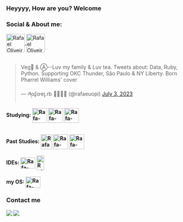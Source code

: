 ### Heyyyy, How are you? Welcome


 
### Social & About me:
 <a href="https://linkedin.com/in/rafaelopi" target="_blank">
   <img align="center" alt="Rafael Oliveira Peres" | Linkedin" width="50px" src="https://cdn.jsdelivr.net/gh/devicons/devicon/icons/linkedin/linkedin-original.svg" />
</a>
<a href="https://twitter.com/rafaeuopi" target="_blank">
   <img align="center" alt="Rafael Oliveira Peres" | Twitter" width="50px" src="https://cdn.jsdelivr.net/gh/devicons/devicon/icons/twitter/twitter-original.svg" />
</a>

<div style="display: inline_block"><br>
 
<div>
<blockquote class="twitter-tweet"><p lang="en" dir="ltr">Veg🥦 &amp; Ⓐ--Luv my family &amp; Luv tea. Tweets about: Data, Ruby, Python. Supporting OKC Thunder, São Paulo &amp; NY Liberty. Born Pharrel Williams&#39; cover</p>&mdash; ཞαʄαҽʅ.rb 🫱🏼‍🫲🏾 (@rafaeuopi) <a href="https://twitter.com/rafaeuopi/status/1675839523102633985?ref_src=twsrc%5Etfw">July 3, 2023</a></blockquote>
</div>
 
 <b> Studying:
 <img align="center" alt="Rafa-Ruby" height="40" width="40" src="https://cdn.jsdelivr.net/gh/devicons/devicon/icons/ruby/ruby-original.svg">
<img align="center" alt="Rafa-Python" height="40" width="40" src="https://cdn.jsdelivr.net/gh/devicons/devicon/icons/python/python-original.svg">
<img align="center" alt="Rafa-MongoDB" height="40" width="40" src="https://cdn.jsdelivr.net/gh/devicons/devicon/icons/mongodb/mongodb-original-wordmark.svg">
 
</div>
 
  
<div style="display: inline_block"><br>
  <b> Past Studies:
   <img align="center" alt="Rafa-Fortran" height="40" width="30" src="https://upload.wikimedia.org/wikipedia/commons/b/b8/Fortran_logo.svg">
  <img align="center" alt="Rafa-HTML" height="40" widht="30" src="https://cdn.jsdelivr.net/gh/devicons/devicon/icons/html5/html5-original-wordmark.svg">
  <img align="center" alt="Rafa-CSS" height="40" widht="30"src="https://cdn.jsdelivr.net/gh/devicons/devicon/icons/css3/css3-original-wordmark.svg" />
    </div>
  
  
<div style="display: inline_block"><br>
<b>IDEs:
    <img align="center" alt="Rafa-Code" height="30" width="40" src="https://cdn.jsdelivr.net/gh/devicons/devicon/icons/vscode/vscode-original.svg">
  <img align="center" alt="Rafa-Vim" height="40" width="20" src="https://cdn.jsdelivr.net/gh/devicons/devicon/icons/vim/vim-original.svg"> 
  </div>
  
  
  
  
  <div style="display: inline_block"><br>
  <b>my OS:<b>
  <img align="center" alt="Rafa-popOS!" height="30" width="40" src="https://upload.wikimedia.org/wikipedia/commons/thumb/c/c5/Pop_OS-Logo-nobg.svg/1599px-Pop_OS-Logo-nobg.svg.png">        
  </div>
  
  
  ### Contact me
   [<img src="https://img.shields.io/badge/Microsoft_Outlook-0078D4?style=for-the-badge&logo=microsoft-outlook&logoColor=white">](mailto:rafael.o.peres@outlook.com)
  [<img src="https://img.shields.io/badge/Telegram-2CA5E0?style=for-the-badge&logo=telegram&logoColor=white">](https://msng.link/o/?rafaelOPI=tg"/)


 
    

